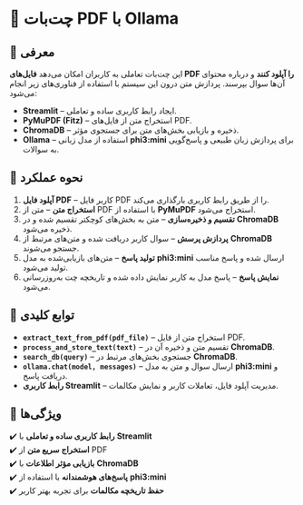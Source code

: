 # 📄 چت‌بات PDF با Ollama

## 📌 معرفی
این چت‌بات تعاملی به کاربران امکان می‌دهد **فایل‌های PDF را آپلود کنند** و درباره محتوای آن‌ها سوال بپرسند. پردازش متن درون این سیستم با استفاده از فناوری‌های زیر انجام می‌شود:

- **Streamlit** – ایجاد رابط کاربری ساده و تعاملی.
- **PyMuPDF (Fitz)** – استخراج متن از فایل‌های PDF.
- **ChromaDB** – ذخیره و بازیابی بخش‌های متن برای جستجوی مؤثر.
- **Ollama** – استفاده از مدل زبانی **phi3:mini** برای پردازش زبان طبیعی و پاسخ‌گویی به سوالات.

## 🚀 نحوه عملکرد
1. **آپلود فایل PDF** – کاربر فایل PDF را از طریق رابط کاربری بارگذاری می‌کند.
2. **استخراج متن** – متن از PDF با استفاده از **PyMuPDF** استخراج می‌شود.
3. **تقسیم و ذخیره‌سازی** – متن به بخش‌های کوچکتر تقسیم شده و در **ChromaDB** ذخیره می‌شود.
4. **پردازش پرسش** – سوال کاربر دریافت شده و متن‌های مرتبط از **ChromaDB** جستجو می‌شوند.
5. **تولید پاسخ** – متن‌های بازیابی‌شده به مدل **phi3:mini** ارسال شده و پاسخ مناسب تولید می‌شود.
6. **نمایش پاسخ** – پاسخ مدل به کاربر نمایش داده شده و تاریخچه چت به‌روزرسانی می‌شود.

## 🔧 توابع کلیدی
- **`extract_text_from_pdf(pdf_file)`** – استخراج متن از فایل PDF.
- **`process_and_store_text(text)`** – تقسیم متن و ذخیره آن در **ChromaDB**.
- **`search_db(query)`** – جستجوی بخش‌های مرتبط در **ChromaDB**.
- **`ollama.chat(model, messages)`** – ارسال سوال و متن به مدل **phi3:mini** و دریافت پاسخ.
- **رابط کاربری Streamlit** – مدیریت آپلود فایل، تعاملات کاربر و نمایش مکالمات.

## 🎯 ویژگی‌ها
✔️ **رابط کاربری ساده و تعاملی** با **Streamlit**  
✔️ **استخراج سریع متن** از PDF  
✔️ **بازیابی مؤثر اطلاعات** با **ChromaDB**  
✔️ **پاسخ‌های هوشمندانه** با استفاده از **phi3:mini**  
✔️ **حفظ تاریخچه مکالمات** برای تجربه بهتر کاربر  

